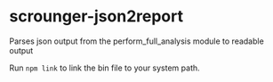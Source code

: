 # scrounger-json2report
Parses json output from the perform_full_analysis module to readable output

Run `npm link` to link the bin file to your system path.
